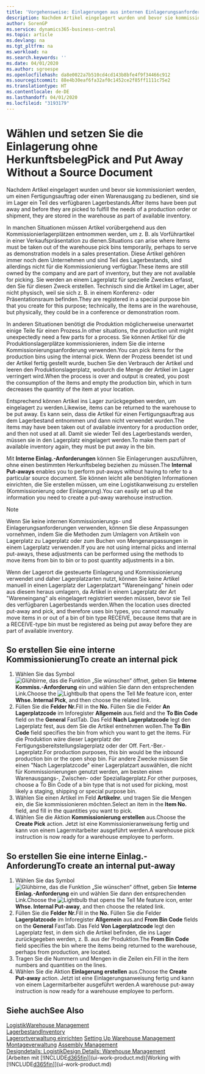 ```yaml
---
title: 'Vorgehensweise: Einlagerungen aus internen Einlagerungsanforderungen erstellen | Microsoft Docs'
description: Nachdem Artikel eingelagert wurden und bevor sie kommissioniert werden, um einen Fertigungsauftrag oder einen Warenausgang zu bedienen, sind sie im Lager ein Teil des verfügbaren Lagerbestands.
author: SorenGP
ms.service: dynamics365-business-central
ms.topic: article
ms.devlang: na
ms.tgt_pltfrm: na
ms.workload: na
ms.search.keywords: ''
ms.date: 04/01/2020
ms.author: sgroespe
ms.openlocfilehash: da8e0022a7b510cd4cd143b8bfe4f9f34466c912
ms.sourcegitcommit: 88e4b30eaf6fa32af0c1452ce2f85ff1111c75e2
ms.translationtype: HT
ms.contentlocale: de-DE
ms.lasthandoff: 04/01/2020
ms.locfileid: "3193179"
---
```

# <a name="pick-and-put-away-without-a-source-document"></a><span data-ttu-id="5600f-103">Wählen und setzen Sie die Einlagerung ohne Herkunftsbeleg</span><span class="sxs-lookup"><span data-stu-id="5600f-103">Pick and Put Away Without a Source Document</span></span>
<span data-ttu-id="5600f-104">Nachdem Artikel eingelagert wurden und bevor sie kommissioniert werden, um einen Fertigungsauftrag oder einen Warenausgang zu bedienen, sind sie im Lager ein Teil des verfügbaren Lagerbestands.</span><span class="sxs-lookup"><span data-stu-id="5600f-104">After items have been put away and before they are picked to fulfill the needs of a production order or shipment, they are stored in the warehouse as part of available inventory.</span></span>  

<span data-ttu-id="5600f-105">In manchen Situationen müssen Artikel vorübergehend aus den Kommissionierlagerplätzen entnommen werden, um z. B. als Vorführartikel in einer Verkaufspräsentation zu dienen.</span><span class="sxs-lookup"><span data-stu-id="5600f-105">Situations can arise where items must be taken out of the warehouse pick bins temporarily, perhaps to serve as demonstration models in a sales presentation.</span></span> <span data-ttu-id="5600f-106">Diese Artikel gehören immer noch dem Unternehmen und sind Teil des Lagerbestands, sind allerdings nicht für die Kommissionierung verfügbar.</span><span class="sxs-lookup"><span data-stu-id="5600f-106">These items are still owned by the company and are part of inventory, but they are not available for picking.</span></span> <span data-ttu-id="5600f-107">Sie werden an einem Lagerplatz für spezielle Zweckes erfasst, den Sie für diesen Zweck erstellen. Technisch sind die Artikel im Lager, aber nicht physisch, weil sie sich z. B. in einem Konferenz- oder Präsentationsraum befinden.</span><span class="sxs-lookup"><span data-stu-id="5600f-107">They are registered in a special purpose bin that you create for this purpose; technically, the items are in the warehouse, but physically, they could be in a conference or demonstration room.</span></span>  

<span data-ttu-id="5600f-108">In anderen Situationen benötigt die Produktion möglicherweise unerwartet einige Teile für einen Prozess.</span><span class="sxs-lookup"><span data-stu-id="5600f-108">In other situations, the production unit might unexpectedly need a few parts for a process.</span></span> <span data-ttu-id="5600f-109">Sie können Artikel für die Produktionslagerplätze kommissionieren, indem Sie die interne Kommissionierungsanforderung verwenden.</span><span class="sxs-lookup"><span data-stu-id="5600f-109">You can pick items for the production bins using the internal pick.</span></span> <span data-ttu-id="5600f-110">Wenn der Prozess beendet ist und der Artikel fertig gestellt wurde, buchen Sie den Verbrauch der Artikel und leeren den Produktionslagerplatz, wodurch die Menge der Artikel im Lager verringert wird.</span><span class="sxs-lookup"><span data-stu-id="5600f-110">When the process is over and output is created, you post the consumption of the items and empty the production bin, which in turn decreases the quantity of the item at your location.</span></span>  

<span data-ttu-id="5600f-111">Entsprechend können Artikel ins Lager zurückgegeben werden, um eingelagert zu werden.</span><span class="sxs-lookup"><span data-stu-id="5600f-111">Likewise, items can be returned to the warehouse to be put away.</span></span> <span data-ttu-id="5600f-112">Es kann sein, dass die Artikel für einen Fertigungsauftrag aus dem Lagerbestand entnommen und dann nicht verwendet wurden.</span><span class="sxs-lookup"><span data-stu-id="5600f-112">The items may have been taken out of available inventory for a production order, and then not used at all.</span></span> <span data-ttu-id="5600f-113">Damit sie wieder Teil des Lagerbestands werden, müssen sie in den Lagerplatz eingelagert werden.</span><span class="sxs-lookup"><span data-stu-id="5600f-113">To make them part of available inventory again, they must be put away in the bin.</span></span>  

<span data-ttu-id="5600f-114">Mit **Interne Einlag.-Anforderungen** können Sie Einlagerungen auszuführen, ohne einen bestimmten Herkunftsbeleg beziehen zu müssen.</span><span class="sxs-lookup"><span data-stu-id="5600f-114">The **Internal Put-aways** enables you to perform put-aways without having to refer to a particular source document.</span></span> <span data-ttu-id="5600f-115">Sie können leicht alle benötigten Informationen einrichten, die Sie erstellen müssen, um eine Logistikanweisung zu erstellen (Kommissionierung oder Einlagerung).</span><span class="sxs-lookup"><span data-stu-id="5600f-115">You can easily set up all the information you need to create a put-away warehouse instruction.</span></span>  

> [!NOTE]  
>  <span data-ttu-id="5600f-116">Wenn Sie keine internen Kommissionierungs- und Einlagerungsanforderungen verwenden, können Sie diese Anpassungen vornehmen, indem Sie die Methoden zum Umlagern von Artikeln von Lagerplatz zu Lagerplatz oder zum Buchen von Mengenanpassungen in einem Lagerplatz verwenden.</span><span class="sxs-lookup"><span data-stu-id="5600f-116">If you are not using internal picks and internal put-aways, these adjustments can be performed using the methods to move items from bin to bin or to post quantity adjustments in a bin.</span></span>  
>   
>  <span data-ttu-id="5600f-117">Wenn der Lagerort die gesteuerte Einlagerung und Kommissionierung verwendet und daher Lagerplatzarten nutzt, können Sie keine Artikel manuell in einen Lagerplatz der Lagerplatzart "Wareneingang" hinein oder aus diesem heraus umlagern, da Artikel in einem Lagerplatz der Art "Wareneingang" als eingelagert registriert werden müssen, bevor sie Teil des verfügbaren Lagerbestands werden.</span><span class="sxs-lookup"><span data-stu-id="5600f-117">When the location uses directed put-away and pick, and therefore uses bin types, you cannot manually move items in or out of a bin of bin type RECEIVE, because items that are in a RECEIVE-type bin must be registered as being put away before they are part of available inventory.</span></span>  

## <a name="to-create-an-internal-pick"></a><span data-ttu-id="5600f-118">So erstellen Sie eine interne Kommissionierung</span><span class="sxs-lookup"><span data-stu-id="5600f-118">To create an internal pick</span></span>  
1.  <span data-ttu-id="5600f-119">Wählen Sie das Symbol ![Glühbirne, das die Funktion „Sie wünschen“ öffnet](media/ui-search/search_small.png "Was möchten Sie tun?"), geben Sie **Interne Kommiss.-Anforderung** ein und wählen Sie dann den entsprechenden Link.</span><span class="sxs-lookup"><span data-stu-id="5600f-119">Choose the ![Lightbulb that opens the Tell Me feature](media/ui-search/search_small.png "Tell me what you want to do") icon, enter **Whse. Internal Pick**, and then choose the related link.</span></span>  
2.  <span data-ttu-id="5600f-120">Füllen Sie die **Felder Nr.**</span><span class="sxs-lookup"><span data-stu-id="5600f-120">Fill in the **No.**</span></span> <span data-ttu-id="5600f-121">Füllen Sie die Felder **An Lagerplatzcode** im Inforegister **Allgemein** aus.</span><span class="sxs-lookup"><span data-stu-id="5600f-121">field and the **To Bin Code** field on the **General** FastTab.</span></span> <span data-ttu-id="5600f-122">Das Feld **Nach Lagerplatzcode** legt den Lagerplatz fest, aus dem Sie die Artikel entnehmen wollen.</span><span class="sxs-lookup"><span data-stu-id="5600f-122">The **To Bin Code** field specifies the bin from which you want to get the items.</span></span> <span data-ttu-id="5600f-123">Für die Produktion wäre dieser Lagerplatz der Fertigungsbereitstellungslagerplatz oder der Off. Fert.-Ber.-Lagerplatz.</span><span class="sxs-lookup"><span data-stu-id="5600f-123">For production purposes, this bin would be the inbound production bin or the open shop bin.</span></span> <span data-ttu-id="5600f-124">Für andere Zwecke müssen Sie einen "Nach Lagerplatzcode" einer Lagerplatzart auswählen, die nicht für Kommissionierungen genutzt werden, am besten einen Warenausgangs-, Zwischen- oder Speziallagerplatz.</span><span class="sxs-lookup"><span data-stu-id="5600f-124">For other purposes, choose a To Bin Code of a bin type that is not used for picking, most likely a staging, shipping or special purpose bin.</span></span>  
3.  <span data-ttu-id="5600f-125">Wählen Sie einen Artikel im Feld **Artikelnr.** und tragen Sie die Mengen ein, die Sie kommissionieren möchten.</span><span class="sxs-lookup"><span data-stu-id="5600f-125">Select an item in the **Item No.** field, and fill in the quantities you want to pick.</span></span>  
4. <span data-ttu-id="5600f-126">Wählen Sie die Aktion **Kommissionierung erstellen** aus.</span><span class="sxs-lookup"><span data-stu-id="5600f-126">Choose the **Create Pick** action.</span></span> <span data-ttu-id="5600f-127">Jetzt ist eine Kommissionieranweisung fertig und kann von einem Lagermitarbeiter ausgeführt werden.</span><span class="sxs-lookup"><span data-stu-id="5600f-127">A warehouse pick instruction is now ready for a warehouse employee to perform.</span></span>  

## <a name="to-create-an-internal-put-away"></a><span data-ttu-id="5600f-128">So erstellen Sie eine interne Einlag.-Anforderung</span><span class="sxs-lookup"><span data-stu-id="5600f-128">To create an internal put-away</span></span>  
1.  <span data-ttu-id="5600f-129">Wählen Sie das Symbol ![Glühbirne, das die Funktion „Sie wünschen“ öffnet](media/ui-search/search_small.png "Was möchten Sie tun?"), geben Sie **Interne Einlag.-Anforderung** ein und wählen Sie dann den entsprechenden Link.</span><span class="sxs-lookup"><span data-stu-id="5600f-129">Choose the ![Lightbulb that opens the Tell Me feature](media/ui-search/search_small.png "Tell me what you want to do") icon, enter **Whse. Internal Put-away**, and then choose the related link.</span></span>  
2.  <span data-ttu-id="5600f-130">Füllen Sie die **Felder Nr.**</span><span class="sxs-lookup"><span data-stu-id="5600f-130">Fill in the **No.**</span></span> <span data-ttu-id="5600f-131">Füllen Sie die Felder **Lagerplatzcode** im Inforegister **Allgemein** aus.</span><span class="sxs-lookup"><span data-stu-id="5600f-131">and **From Bin Code** fields on the **General** FastTab.</span></span> <span data-ttu-id="5600f-132">Das Feld **Von Lagerplatzcode** legt den Lagerplatz fest, in dem sich die Artikel befinden, die ins Lager zurückgegeben werden, z. B. aus der Produktion.</span><span class="sxs-lookup"><span data-stu-id="5600f-132">The **From Bin Code** field specifies the bin where the items being returned to the warehouse, perhaps from production, are located.</span></span>  
3.  <span data-ttu-id="5600f-133">Tragen Sie die Nummern und Mengen in die Zeilen ein.</span><span class="sxs-lookup"><span data-stu-id="5600f-133">Fill in the item numbers and quantities on the lines.</span></span>  
4.  <span data-ttu-id="5600f-134">Wählen Sie die Aktion **Einlagerung erstellen** aus.</span><span class="sxs-lookup"><span data-stu-id="5600f-134">Choose the **Create Put-away** action.</span></span> <span data-ttu-id="5600f-135">Jetzt ist eine Einlagerungsanweisung fertig und kann von einem Lagermitarbeiter ausgeführt werden.</span><span class="sxs-lookup"><span data-stu-id="5600f-135">A warehouse put-away instruction is now ready for a warehouse employee to perform.</span></span>  

## <a name="see-also"></a><span data-ttu-id="5600f-136">Siehe auch</span><span class="sxs-lookup"><span data-stu-id="5600f-136">See Also</span></span>  
[<span data-ttu-id="5600f-137">Logistik</span><span class="sxs-lookup"><span data-stu-id="5600f-137">Warehouse Management</span></span>](warehouse-manage-warehouse.md)  
[<span data-ttu-id="5600f-138">Lagerbestand</span><span class="sxs-lookup"><span data-stu-id="5600f-138">Inventory</span></span>](inventory-manage-inventory.md)  
<span data-ttu-id="5600f-139">[Lagerortverwaltung einrichten](warehouse-setup-warehouse.md)   </span><span class="sxs-lookup"><span data-stu-id="5600f-139">[Setting Up Warehouse Management](warehouse-setup-warehouse.md)   </span></span>  
<span data-ttu-id="5600f-140">[Montageverwaltung](assembly-assemble-items.md)  </span><span class="sxs-lookup"><span data-stu-id="5600f-140">[Assembly Management](assembly-assemble-items.md)  </span></span>  
[<span data-ttu-id="5600f-141">Designdetails: Logistik</span><span class="sxs-lookup"><span data-stu-id="5600f-141">Design Details: Warehouse Management</span></span>](design-details-warehouse-management.md)  
<span data-ttu-id="5600f-142">[Arbeiten mit [!INCLUDE[d365fin](includes/d365fin_md.md)]](ui-work-product.md)</span><span class="sxs-lookup"><span data-stu-id="5600f-142">[Working with [!INCLUDE[d365fin](includes/d365fin_md.md)]](ui-work-product.md)</span></span>
